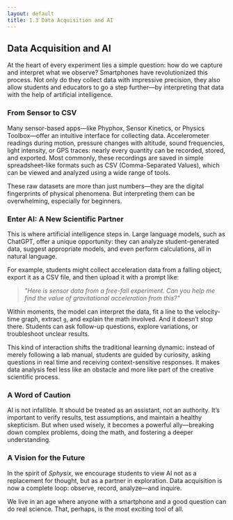 ```yaml
---
layout: default
title: 1.3 Data Acquisition and AI
---
```


## Data Acquisition and AI

At the heart of every experiment lies a simple question: how do we capture and interpret what we observe? Smartphones have revolutionized this process. Not only do they collect data with impressive precision, they also allow students and educators to go a step further—by interpreting that data with the help of artificial intelligence.

### From Sensor to CSV

Many sensor-based apps—like Phyphox, Sensor Kinetics, or Physics Toolbox—offer an intuitive interface for collecting data. Accelerometer readings during motion, pressure changes with altitude, sound frequencies, light intensity, or GPS traces: nearly every quantity can be recorded, stored, and exported. Most commonly, these recordings are saved in simple spreadsheet-like formats such as CSV (Comma-Separated Values), which can be viewed and analyzed using a wide range of tools.

These raw datasets are more than just numbers—they are the digital fingerprints of physical phenomena. But interpreting them can be overwhelming, especially for beginners.

### Enter AI: A New Scientific Partner

This is where artificial intelligence steps in. Large language models, such as ChatGPT, offer a unique opportunity: they can analyze student-generated data, suggest appropriate models, and even perform calculations, all in natural language.

For example, students might collect acceleration data from a falling object, export it as a CSV file, and then upload it with a prompt like:

> *"Here is sensor data from a free-fall experiment. Can you help me find the value of gravitational acceleration from this?"*

Within moments, the model can interpret the data, fit a line to the velocity-time graph, extract `g`, and explain the math involved. And it doesn’t stop there. Students can ask follow-up questions, explore variations, or troubleshoot unclear results.

This kind of interaction shifts the traditional learning dynamic: instead of merely following a lab manual, students are guided by curiosity, asking questions in real time and receiving context-sensitive responses. It makes data analysis feel less like an obstacle and more like part of the creative scientific process.

### A Word of Caution

AI is not infallible. It should be treated as an assistant, not an authority. It’s important to verify results, test assumptions, and maintain a healthy skepticism. But when used wisely, it becomes a powerful ally—breaking down complex problems, doing the math, and fostering a deeper understanding.

### A Vision for the Future

In the spirit of *Sphysix*, we encourage students to view AI not as a replacement for thought, but as a partner in exploration. Data acquisition is now a complete loop: observe, record, analyze—and inquire.

We live in an age where anyone with a smartphone and a good question can do real science. That, perhaps, is the most exciting tool of all.
